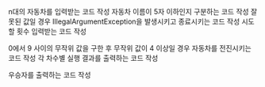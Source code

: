 n대의 자동차를 입력받는 코드 작성
자동차 이름이 5자 이하인지 구분하는 코드 작성
잘못된 값일 경우 IllegalArgumentException을 발생시키고 종료시키는 코드 작성
시도할 횟수 입력받는 코드 작성

0에서 9 사이의 무작위 값을 구한 후 무작위 값이 4 이상일 경우 자동차를 전진시키는 코드 작성
각 차수별 실행 결과를 출력하는 코드 작성

우승자를 출력하는 코드 작성

